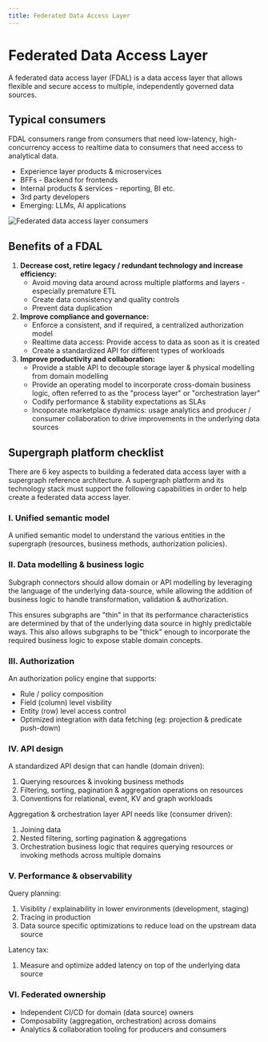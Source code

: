 ```yaml
---
title: Federated Data Access Layer
---
```


# Federated Data Access Layer

A federated data access layer (FDAL) is a data access layer that allows flexible and secure access to multiple, independently governed data sources.

## Typical consumers

FDAL consumers range from consumers that need low-latency, high-concurrency access to realtime data to consumers that need access to analytical data.

- Experience layer products & microservices
- BFFs - Backend for frontends
- Internal products & services - reporting, BI etc.
- 3rd party developers
- Emerging: LLMs, AI applications

![Federated data access layer consumers](https://github.com/hasura/supergraph-io/assets/131160/a1056635-3f45-4a7a-aac1-b1f4bf5a6e39)

## Benefits of a FDAL

1. **Decrease cost, retire legacy / redundant technology and increase efficiency:**
    - Avoid moving data around across multiple platforms and layers - especially premature ETL
    - Create data consistency and quality controls
    - Prevent data duplication
2. **Improve compliance and governance:**
    - Enforce a consistent, and if required, a centralized authorization model
    - Realtime data access: Provide access to data as soon as it is created
    - Create a standardized API for different types of workloads
3. **Improve productivity and collaboration:**
    - Provide a stable API to decouple storage layer & physical modelling from domain modelling
    - Provide an operating model to incorporate cross-domain business logic, often referred to as the "process layer" or "orchestration layer"
    - Codify performance & stability expectations as SLAs
    - Incoporate marketplace dynamics: usage analytics and producer / consumer collaboration to drive improvements in the underlying data sources

## Supergraph platform checklist

There are 6 key aspects to building a federated data access layer with a supergraph reference architecture.
A supergraph platform and its technology stack must
support the following capabilities in order to help create a federated data access layer.

### I. Unified semantic model

A unified semantic model to understand the various entities in the supergraph (resources, business methods, authorization policies).

### II. Data modelling & business logic

Subgraph connectors should allow domain or API modelling by leveraging the language of the underlying data-source, while allowing the addition of business logic to handle transformation, validation & authorization.

This ensures subgraphs are "thin" in that its performance characteristics are determined by that of the underlying data source in highly predictable ways.
This also allows subgraphs to be "thick" enough to incorporate the required business logic to expose stable domain concepts.

### III. Authorization

An authorization policy engine that supports:
- Rule / policy composition
- Field (column) level visbility
- Entity (row) level access control
- Optimized integration with data fetching (eg: projection & predicate push-down)

### IV. API design

A standardized API design that can handle (domain driven):
1. Querying resources & invoking business methods
2. Filtering, sorting, pagination & aggregation operations on resources
3. Conventions for relational, event, KV and graph workloads

Aggregation & orchestration layer API needs like (consumer driven):
1. Joining data
2. Nested filtering, sorting pagination & aggregations
3. Orchestration business logic that requires querying resources or invoking methods across multiple domains

### V. Performance & observability

Query planning:
1. Visiblity / explainability in lower environments (development, staging)
2. Tracing in production
3. Data source specific optimizations to reduce load on the upstream data source

Latency tax:
1. Measure and optimize added latency on top of the underlying data source

### VI. Federated ownership

- Independent CI/CD for domain (data source) owners
- Composability (aggregation, orchestration) across domains
- Analytics & collaboration tooling for producers and consumers
